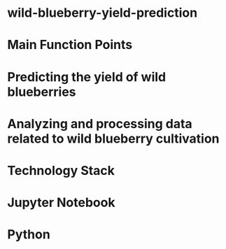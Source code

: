 # wild-blueberry-yield-prediction

# Main Function Points
# Predicting the yield of wild blueberries
# Analyzing and processing data related to wild blueberry cultivation
# Technology Stack
# Jupyter Notebook
# Python
